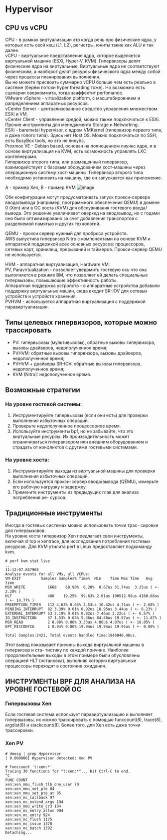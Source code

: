# Hypervisor
## CPU vs vCPU
CPU - в рамках виртуализации это когда речь про физические ядра, у которых есть свой кеш (L1, L2), регистры, юниты такие как ALU и так далее. <br>
vCPU - виртуальное представление ядра, которое выделяется виртуальной машине (ESXi, Hyper-V, KVM). Гипервизоры делят физические ядра на виртуальные. Виртуальные ядра не соответствуют физическим, а наоборот делят ресурсы физического ядра между собой через процессы планирования выполнения. <br>
Вы не можете присвоить суммарно vCPU больше чем есть реально в системе (берём потоки hyper threading тоже). Но возможно есть сценарии оверкоммита, тогда зааффектит perfomance. <br>
VMware vSphere - virtualization platform, с масштабировнием и рапределением аппаратных ресурсов. <br>
vCenter Server - централизованное средство управления множеством ESXi и VM. <br>
vCenter Client - управление средой, можно также подключаться к ESXi. <br>
Прочие инструменты для менеджмента Storage и Networking. <br>
ESXi - baremetal hypervisor, с ядром VMKernel (гипервизор первого типа, и даже голого типа). Здесь нет Host OS. Можно подключаться по SSH, есть BusyBox tools, но это не линупс. <br>
Proxmox VE - Debian based, основан на полноценном лиункс ядре, и в основе виртуализация на KVM, есть возможность управлять LXC контейнерами. <br>
Гипервизор второго типа, или размещенный гипервизор, взаимодействует с базовым оборудованием хост-машины через операционную систему хост-машины. Гипервизор второго типа необходимо установить на машину, где он запускается как приложение.

А - пример Xen, B - пример KVM
![image](https://github.com/user-attachments/assets/21f01258-b3fd-499e-8935-47cf78b41482)

Обе конфигурации могут предусматривать запуск прокси-сервера ввода/вывода
(например, программного обеспечения QEMU) в домене 0 (Xen) или в ОС хоста
(KVM) для обслуживания гостевого ввода/вывода. Это решение увеличивает
оверхед на ввод/вывод, но с годами оно было оптимизировано за счет добавления
транспортов с разделяемой памятью и других технологий.

QEMU - прокси сервер нужный для проброса устройств. <br>
AWS выпустила гипервизор Nitro с компонентами на основе KVM
и аппаратной поддержкой всех основных ресурсов: процессоров, сетевых карт,
хранилищ, прерываний и таймеров. Прокси-сервер QEMU не используется.

HVM - аппаратная виртуализация, Hardware VM. <br>
PV, Paravirtualization - позволяет уведомить гостевую ось что она выполняется в режиме ВМ, что позволяет ей делать специальные гипервызовы, повышающие эффективность работы. <br>
Аппаратная поддержка устройств - в аппаратные устройства добавили поддержку виртуальных машин, сюда входит SR-IOV для сетевых устройств и устройств хранения. <br>
PVHVM - используется аппаратная виртуализация с поддержкой паравиртуализации.

## Типы целевых гипервизоров, которые можно трассировать
 - PV: гипервызовы (мультивызовы), обратные вызовы гипервизора, вызовы
драйверов, недополученное время;
 - PVHVM: обратные вызовы гипервизора, вызовы драйверов, недополученное
время;
 - PVHVM + драйверы SR-IOV: обратные вызовы гипервизора, недополученное
время;
 - KVM (Nitro): недополученное время.
## Возможные стратегии
### На уровне гостевой системы:

1. Инструментируйте гипервызовы (если они есть) для проверки выполнения
избыточных операций.
2. Проверьте недополученное процессорное время.
3. Используйте инструменты bpf, но не забывайте, что это виртуальные ресурсы. Их производительность
может ограничиваться гипервизором или внешним оборудованием и страдать
от конфликтов с другими гостевыми системами.

### На уровне хоста:

1. Инструментируйте выходы из виртуальной машины для проверки выполнения
избыточных операций.
2. Если используется прокси-сервер ввода/вывода (QEMU), измерьте его рабочую
нагрузку и задержку.
3. Примените инструменты из предыдущих глав для анализа потребления ре-
сурсов.

## Традиционные инструменты
Иногда в гостевых системах можно использовать точки трас-
сировки для гипервызовов. <br>
На уровне хоста гипервизор Xen предлагает свои инструменты, включая xl top
и xentrace, для исследования потребления гостевых ресурсов. Для KVM утилита
perf в Linux предоставляет подкоманду kvm.
```
# perf kvm stat live
..
11:12:07.687968
Analyze events for all VMs, all VCPUs:
VM-EXIT         Samples Samples% Time%  Min    Time Max Time   Avg time
MSR_WRITE          1668    68.90%  0.28%  0.67us 31.74us  3.25us ( +- 2.20% )
HLT                466    19.25%  99.63% 2.61us 100512.98us 4160.68us ( +- 14.77% )
PREEMPTION_TIMER   112 4.63% 0.03% 2.53us 10.42us 4.71us ( +- 2.68% )
PENDING_INTERRUPT  82 3.39% 0.01% 0.92us 18.95us 3.44us ( +- 6.23% )
EXTERNAL_INTERRUPT 53 2.19% 0.01% 0.82us 7.46us 3.22us ( +- 6.57% )
IO_INSTRUCTION     37 1.53% 0.04% 5.36us 84.88us 19.97us ( +- 11.87% )
MSR_READ           2 0.08% 0.00% 3.33us 4.80us 4.07us ( +- 18.05% )
EPT_MISCONFIG      1 0.04% 0.00% 19.94us 19.94us 19.94us ( +- 0.00% )

Total Samples:2421, Total events handled time:1946040.48us.
```
Этот вывод показывает причины выхода виртуальной машины в гипервизор и ста-
тистику по каждой причине. Наиболее продолжительные выходы в этом примере
были обусловлены операцией HLT (остановка), выполняя которую виртуальные
процессоры переходят в состояние ожидания.

## ИНСТРУМЕНТЫ BPF ДЛЯ АНАЛИЗА НА УРОВНЕ ГОСТЕВОЙ ОС
### Гипервызовы Xen
Если гостевая система использует паравиртуализацию и выполняет гипервызовы,
их можно трассировать с помощью funccount(8), trace(8), argdist(8) и stackcount(8).
Более того, для Xen есть даже точки трассировки.
### Xen PV
```
# dmesg | grep Hypervisor
[ 0.000000] Hypervisor detected: Xen PV
```
```
# funccount 't:xen:*'
Tracing 30 functions for "t:xen:*"... Hit Ctrl-C to end.
^C
FUNC COUNT
xen:xen_mmu_flush_tlb_one_user 70
xen:xen_mmu_set_pte 84
xen:xen_mmu_set_pte_at 95
xen:xen_mc_callback 97
xen:xen_mc_extend_args 194
xen:xen_mmu_write_cr3 194
xen:xen_mc_entry_alloc 904
xen:xen_mc_entry 924
xen:xen_mc_flush 1175
xen:xen_mc_issue 1378
xen:xen_mc_batch 1392
Detaching...
```
